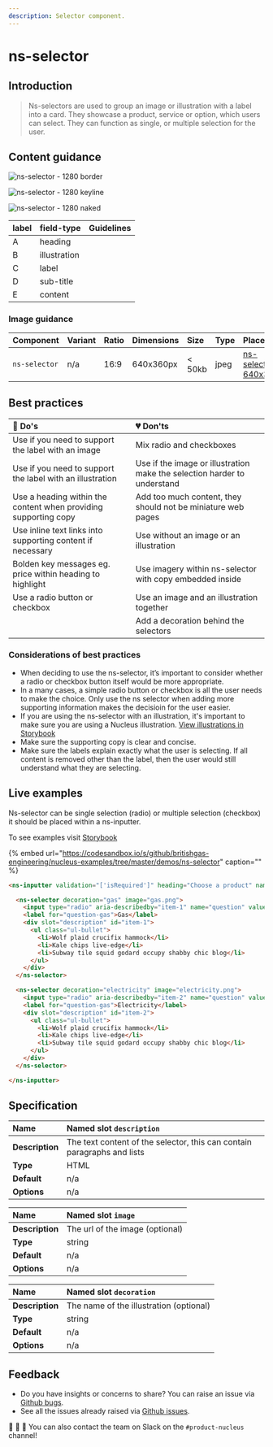```yaml
---
description: Selector component.
---
```


# ns-selector

## Introduction

> Ns-selectors are used to group an image or illustration with a label into a card. They  showcase a product, service or option, which users can select. They can function as single, or multiple selection for the user.

## Content guidance

![ns-selector - 1280 border](https://user-images.githubusercontent.com/50207859/69795662-7d335600-11c4-11ea-9235-3f4ba8d970b5.png)


![ns-selector - 1280 keyline](https://user-images.githubusercontent.com/50207859/69795666-7d335600-11c4-11ea-9835-bb66d42b5b4a.png)


![ns-selector - 1280 naked](https://user-images.githubusercontent.com/50207859/69795667-7dcbec80-11c4-11ea-813b-ae677d73bc02.png)

| label | field-type | Guidelines |
| :--- | :--- | :--- |
| A | heading |  |
| B | illustration |  |
| C | label |  |
| D | sub-title |  |
| E | content |  |

### Image guidance

| Component | Variant | Ratio | Dimensions | Size | Type | Placeholder
| :--- | :--- | :--- | :--- | :--- | :--- | :--- |
| `ns-selector`| n/a | 16:9 | 640x360px | &lt; 50kb | jpeg | [ns-selector-640x360px](https://user-images.githubusercontent.com/50207859/68392177-1ee4fb80-0161-11ea-8826-14326d2c976a.jpg)

## Best practices

| 💚 Do's | 💔 Don'ts |
| :--- | :--- |
| Use if you need to support the label with an image | Mix radio and checkboxes |
| Use if you need to support the label with an illustration | Use if the image or illustration make the selection harder to understand |
| Use a heading within the content when providing supporting copy | Add too much content, they should not be miniature web pages |
| Use inline text links into supporting content if necessary | Use without an image or an illustration |
| Bolden key messages eg. price within heading to highlight | Use imagery within ns-selector with copy embedded inside |
| Use a radio button or checkbox |  Use an image and an illustration together |
||Add a decoration behind the selectors |



### Considerations of best practices

* When deciding to use the ns-selector, it’s important to consider whether a radio or checkbox button itself would be more appropriate.
* In a many cases, a simple radio button or checkbox is all the user needs to make the choice. Only use the ns selector when adding more supporting information makes the decisioin for the user easier.
* If you are using the ns-selector with an illustration, it's important to make sure you are using a Nucleus illustration. [View illustrations in Storybook](https://nucleus.bgdigital.xyz/demo/index.html?path=/story/ns-illustrations--appliance)
* Make sure the supporting copy is clear and concise.
* Make sure the labels explain exactly what the user is selecting. If all content is removed other than the label, then the user would still understand what they are selecting.

## Live examples

Ns-selector can be single selection (radio) or multiple selection (checkbox) it should be placed within a ns-inputter.

To see examples visit [Storybook](https://nucleus.bgdigital.xyz/demo/index.html?path=/story/ns-inputter--selectorradio)

{% embed url="https://codesandbox.io/s/github/britishgas-engineering/nucleus-examples/tree/master/demos/ns-selector" caption="" %}

```html
<ns-inputter validation="['isRequired']" heading="Choose a product" name="product">

  <ns-selector decoration="gas" image="gas.png">
    <input type="radio" aria-describedby="item-1" name="question" value="gas">
    <label for="question-gas">Gas</label>
    <div slot="description" id="item-1">
      <ul class="ul-bullet">
        <li>Wolf plaid crucifix hammock</li>
        <li>Kale chips live-edge</li>
        <li>Subway tile squid godard occupy shabby chic blog</li>
      </ul>
    </div>
  </ns-selector>

  <ns-selector decoration="electricity" image="electricity.png">
    <input type="radio" aria-describedby="item-2" name="question" value="electricity">
    <label for="question-gas">Electricity</label>
    <div slot="description" id="item-2">
      <ul class="ul-bullet">
        <li>Wolf plaid crucifix hammock</li>
        <li>Kale chips live-edge</li>
        <li>Subway tile squid godard occupy shabby chic blog</li>
      </ul>
    </div>
  </ns-selector>

</ns-inputter>
```

## Specification

| **Name**| Named slot `description` |
| :--- | :--- |
| **Description** | The text content of the selector, this can contain paragraphs and lists |
| **Type** | HTML |
| **Default** | n/a |
| **Options** | n/a |

| **Name**| Named slot `image` |
| :--- | :--- |
| **Description** | The url of the image (optional) |
| **Type** | string |
| **Default** | n/a |
| **Options** | n/a |

| **Name**| Named slot `decoration` |
| :--- | :--- |
| **Description** | The name of the illustration (optional) |
| **Type** | string |
| **Default** | n/a |
| **Options** | n/a |

## Feedback

* Do you have insights or concerns to share? You can raise an issue via [Github bugs](https://github.com/ConnectedHomes/nucleus/issues/new?assignees=&labels=Bug&template=a--bug-report.md&title=[bug]%20[ns-form]).
* See all the issues already raised via [Github issues](https://github.com/connectedHomes/nucleus/issues?utf8=%E2%9C%93&q=is%3Aopen+is%3Aissue+label%3ABug+[ns-form]).

💩 🎉 🦄 You can also contact the team on Slack on the `#product-nucleus` channel!

